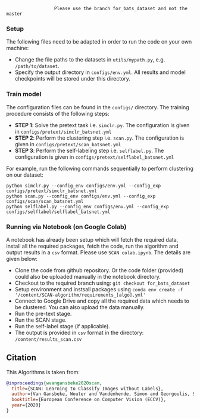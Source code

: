                       Please use the branch for_bats_dataset and not the master


### Setup
The following files need to be adapted in order to run the code on your own machine:
- Change the file paths to the datasets in `utils/mypath.py`, e.g. `/path/to/dataset`.
- Specify the output directory in `configs/env.yml`. All results and model checkpoints will be stored under this directory. 

### Train model
The configuration files can be found in the `configs/` directory. The training procedure consists of the following steps:
- __STEP 1__: Solve the pretext task i.e. `simclr.py`. The configuration is given in `configs/pretext/simclr_batsnet.yml`
- __STEP 2__: Perform the clustering step i.e. `scan.py`. The configuration is given in `configs/pretext/scan_batsnet.yml`
- __STEP 3__: Perform the self-labeling step i.e. `selflabel.py`. The configuration is given in `configs/pretext/selflabel_batsnet.yml`

For example, run the following commands sequentially to perform clustering on our dataset:
```shell
python simclr.py --config_env configs/env.yml --config_exp configs/pretext/simclr_batsnet.yml
python scan.py --config_env configs/env.yml --config_exp configs/scan/scan_batsnet.yml
python selflabel.py --config_env configs/env.yml --config_exp configs/selflabel/selflabel_batsnet.yml
```
### Running via Notebook (on Google Colab)
A notebook has already been setup which will fetch the required data, install all the required packages, fetch the code, run the algorithm and output results in a `csv` format. Please use `SCAN colab.ipynb`. The details are given below:
* Clone the code from github repository. Or the code folder (provided) could also be uploaded manually in the notebook directory. 
* Checkout to the required branch using: `git checkout for_bats_dataset`
* Setup environment and instsall packages using `conda env create -f '/content/SCAN-algorithm/requirements_[algo].yml'`
* Connect to Google Drive and copy all the required data which needs to be clustered. You can also upload the data manually.
* Run the pre-text stage.
* Run the SCAN stage.
* Run the self-label stage (if applicable).
* The output is provided in `csv` format in the directory: `/content/results_scan.csv`

## Citation
This Algorithms is taken from:
```bibtex
@inproceedings{wvangansbeke2020scan,
  title={SCAN: Learning to Classify Images without Labels},
  author={Van Gansbeke, Wouter and Vandenhende, Simon and Georgoulis, Stamatios and Proesmans, Marc and Van Gool, Luc},
  booktitle={European Conference on Computer Vision (ECCV)},
  year={2020}
}
```
